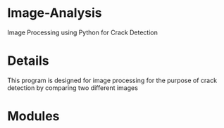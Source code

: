 # Image-Analysis
Image Processing using Python for Crack Detection
</br>
# Details
This program is designed for image processing for the purpose of crack detection by comparing two different images
</br>
# Modules

